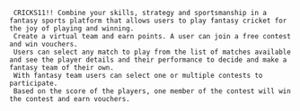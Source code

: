      CRICKS11!! Combine your skills, strategy and sportsmanship in a fantasy sports platform that allows users to play fantasy cricket for the joy of playing and winning. 
     Create a virtual team and earn points. A user can join a free contest and win vouchers.
     Users can select any match to play from the list of matches available and see the player details and their performance to decide and make a fantasy team of their own.
     With fantasy team users can select one or multiple contests to participate.
     Based on the score of the players, one member of the contest will win the contest and earn vouchers.

    
